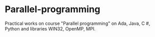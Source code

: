 # Parallel-programming
Practical works on course "Parallel programming" on Ada, Java, C #, Python and libraries WIN32, OpenMP, MPI.
